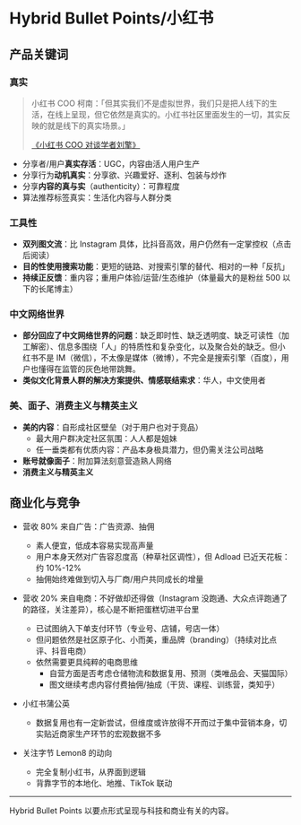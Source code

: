 # Hybrid Bullet Points/小红书


## 产品关键词

### 真实

> 小红书 COO 柯南：「但其实我们不是虚拟世界，我们只是把人线下的生活，在线上呈现，但它依然是真实的。小红书社区里面发生的一切，其实反映的就是线下的真实场景。」
>
> [《小红书 COO 对谈学者刘擎》](https://open.163.com/newview/movie/free?pid=SGT5IOBKC)

- 分享者/用户**真实存活**：UGC，内容由活人用户生产
- 分享行为**动机真实**：分享欲、兴趣爱好、逐利、包装与炒作
- 分享**内容的真与实**（authenticity）：可靠程度
- 算法推荐标签真实：生活化内容与人群分类

### 工具性

- **双列图文流**：比 Instagram 具体，比抖音高效，用户仍然有一定掌控权（点击后阅读）
- **目的性使用搜索功能**：更短的链路、对搜索引擎的替代、相对的一种「反抗」
- **持续正反馈**：重内容；重用户体验/运营/生态维护（体量最大的是粉丝 500 以下的长尾博主）

### 中文网络世界

- **部分回应了中文网络世界的问题**：缺乏即时性、缺乏透明度、缺乏可读性（加工解密）、信息多围绕「人」的特质性和复杂变化，以及聚合处的缺乏。但小红书不是 IM（微信），不太像是媒体（微博），不完全是搜索引擎（百度），用户也懂得在监管的灰色地带跳舞。
- **类似文化背景人群的解决方案提供、情感联结索求**：华人，中文使用者

### 美、面子、消费主义与精英主义

- **美的内容**：自形成社区壁垒（对于用户也对于竞品）
  - 最大用户群决定社区氛围：人人都是姐妹
  - 任一垂类都有优质内容：产品本身极具潜力，但仍需关注公司战略
- **账号就像面子**：附加算法刻意营造熟人网络
- **消费主义与精英主义**

## 商业化与竞争

- 营收 80% 来自广告：广告资源、抽佣
  - 素人便宜，低成本容易实现高声量
  - 用户本身天然对广告容忍度高（种草社区调性），但 Adload 已近天花板：约 10%-12%
  - 抽佣始终难做到切入与厂商/用户共同成长的增量
- 营收 20% 来自电商：不好做却还得做（Instagram 没跑通、大众点评跑通了的路径，关注差异），核心是不断把蛋糕切进平台里
  - 已试图纳入下单支付环节（专业号、店铺，号店一体）
  - 但问题依然是社区原子化、小而美，重品牌（branding）（持续对比点评、抖音电商）
  - 依然需要更具纯粹的电商思维
    - 自营方面是否考虑仓储物流和数据复用、预测（类唯品会、天猫国际）
    - 图文继续考虑内容付费抽佣/抽成（干货、课程、训练营，类知乎）

- 小红书蒲公英
  - 数据复用也有一定新尝试，但维度或许放得不开而过于集中营销本身，切实贴近商家生产环节的宏观数据不多
- 关注字节 Lemon8 的动向
  - 完全复制小红书，从界面到逻辑
  - 背靠字节的本地化、地推、TikTok 联动

---

Hybrid Bullet Points 以要点形式呈现与科技和商业有关的内容。
